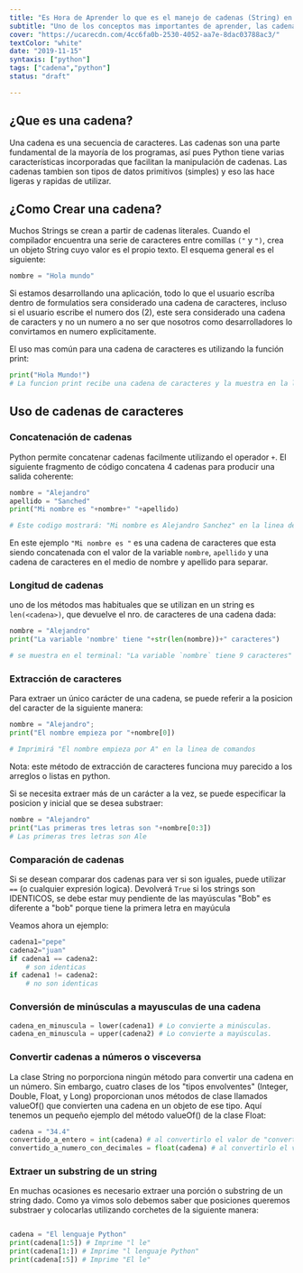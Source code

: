 ```yaml
---
title: "Es Hora de Aprender lo que es el manejo de cadenas (String) en Python"
subtitle: "Uno de los conceptos mas importantes de aprender, las cadenas de caracteres o 'strings' son esenciales para manejar texto, construir código dinámico y mucho más!"
cover: "https://ucarecdn.com/4cc6fa0b-2530-4052-aa7e-8dac03788ac3/"
textColor: "white"
date: "2019-11-15"
syntaxis: ["python"]
tags: ["cadena","python"]
status: "draft"

---
```


## ¿Que es una cadena?

Una cadena es una secuencia de caracteres. Las cadenas son una parte fundamental de la mayoría de los programas, así pues Python tiene varias características incorporadas que facilitan la manipulación de cadenas. Las cadenas tambien son tipos de datos primitivos (simples) y eso las hace ligeras y rapidas de utilizar.

## ¿Como Crear una cadena?

Muchos Strings se crean a partir de cadenas literales. Cuando el compilador encuentra una serie de caracteres entre comillas `("` y `")`, crea un objeto String cuyo valor es el propio texto. El esquema general es el siguiente: 

```python
nombre = "Hola mundo"
```

Si estamos desarrollando una aplicación, todo lo que el usuario escríba dentro de formulatios sera considerado una cadena de caracteres, incluso si el usuario escribe el numero dos (2), este sera considerado una cadena de caracters y no un numero a no ser que nosotros como desarrolladores lo convirtamos en numero explicitamente.

El uso mas común para una cadena de caracteres es utilizando la función print:

```python
print("Hola Mundo!")
# La funcion print recibe una cadena de caracteres y la muestra en la linea de commandos / terminal del computador.
 ```

## Uso de cadenas de caracteres

### Concatenación de cadenas
Python permite concatenar cadenas facilmente utilizando el operador `+`. El siguiente fragmento de código concatena 4 cadenas para producir una salida coherente:

```python
nombre = "Alejandro"
apellido = "Sanched"
print("Mi nombre es "+nombre+" "+apellido)

# Este codigo mostrará: "Mi nombre es Alejandro Sanchez" en la linea de comandos
 ```

En este ejemplo `"Mi nombre es "` es una cadena de caracteres que esta siendo concatenada con el valor de la variable `nombre`, `apellido` y una cadena de caracteres en el medio de nombre y apellido para separar.

### Longitud de cadenas

uno de los métodos mas habituales que se utilizan en un string es `len(<cadena>)`, que devuelve el nro. de caracteres de una cadena dada:

```python
nombre = "Alejandro"
print("La variable 'nombre' tiene "+str(len(nombre))+" caracteres")

# se muestra en el terminal: "La variable `nombre` tiene 9 caracteres"
```


### Extracción de caracteres

Para extraer un único carácter de una cadena, se puede referir a la posicion del caracter de la siguiente manera:

```python
nombre = "Alejandro";
print("El nombre empieza por "+nombre[0])

# Imprimirá "El nombre empieza por A" en la linea de comandos
```

Nota: este método de extracción de caracteres funciona muy parecido a los arreglos o listas en python.

Si se necesita extraer más de un carácter a la vez, se puede especificar la posicion y inicial que se desea substraer:

```python
nombre = "Alejandro"
print("Las primeras tres letras son "+nombre[0:3])
# Las primeras tres letras son Ale
```

### Comparación de cadenas

Si se desean comparar dos cadenas para ver si son iguales, puede utilizar `==` (o cualquier expresión logica). Devolverá `True` si los strings son IDENTICOS, se debe estar muy pendiente de las mayúsculas "Bob" es diferente a "bob" porque tiene la primera letra en mayúcula

Veamos ahora un ejemplo:
```python
cadena1="pepe"
cadena2="juan"
if cadena1 == cadena2:
    # son identicas
if cadena1 != cadena2:
    # no son identicas
```

### Conversión de minúsculas a mayusculas de una cadena

```python
cadena_en_minuscula = lower(cadena1) # Lo convierte a minúsculas.
cadena_en_minuscula = upper(cadena2) # Lo convierte a mayúsculas.
```

### Convertir cadenas a números o visceversa

La clase String no porporciona ningún método para convertir una cadena en un número. Sin embargo, cuatro clases de los "tipos envolventes" (Integer, Double, Float, y Long) proporcionan unos métodos de clase llamados valueOf() que convierten una cadena en un objeto de ese tipo. Aquí tenemos un pequeño ejemplo del método valueOf() de la clase Float:

```python
cadena = "34.4"
convertido_a_entero = int(cadena) # al convertirlo el valor de "convertido_a_numero" sera 34 y no "34.4" (como string)
convertido_a_numero_con_decimales = float(cadena) # al convertirlo el valor de "convertido_a_numero" sera 34.4 y no "34.4" (como string)
```

### Extraer un substring de un string

En muchas ocasiones es necesario extraer una porción o substring de un string dado. Como ya vimos solo debemos saber que posiciones queremos substraer y colocarlas utilizando corchetes de la siguiente manera:

```python

cadena = "El lenguaje Python"
print(cadena[1:5]) # Imprime "l le"
print(cadena[1:]) # Imprime "l lenguaje Python"
print(cadena[:5]) # Imprime "El le"

```